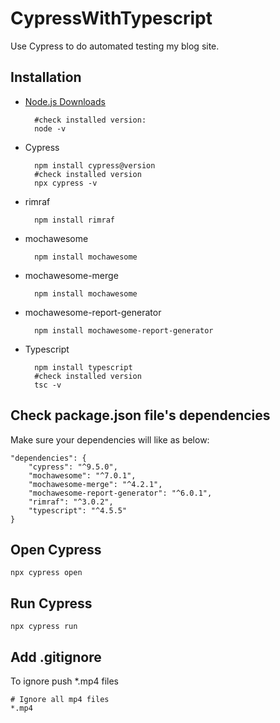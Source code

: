 # CypressWithTypescript

Use Cypress to do automated testing my blog site.

## Installation

* [Node.js Downloads](https://nodejs.org/en/download/)

        #check installed version:
        node -v
* Cypress

        npm install cypress@version
        #check installed version
        npx cypress -v
* rimraf

        npm install rimraf
* mochawesome

        npm install mochawesome
* mochawesome-merge

        npm install mochawesome
* mochawesome-report-generator

        npm install mochawesome-report-generator
* Typescript

        npm install typescript
        #check installed version
        tsc -v

## Check package.json file's dependencies

Make sure your dependencies will like as below:

    "dependencies": {
        "cypress": "^9.5.0",
        "mochawesome": "^7.0.1",
        "mochawesome-merge": "^4.2.1",
        "mochawesome-report-generator": "^6.0.1",
        "rimraf": "^3.0.2",
        "typescript": "^4.5.5"
    }

## Open Cypress

    npx cypress open

## Run Cypress

    npx cypress run

## Add .gitignore

To ignore push *.mp4 files

    # Ignore all mp4 files
    *.mp4
